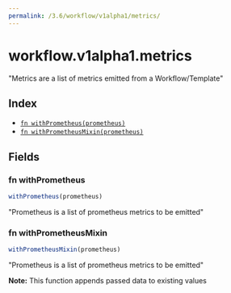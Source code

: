 ```yaml
---
permalink: /3.6/workflow/v1alpha1/metrics/
---
```


# workflow.v1alpha1.metrics

"Metrics are a list of metrics emitted from a Workflow/Template"

## Index

* [`fn withPrometheus(prometheus)`](#fn-withprometheus)
* [`fn withPrometheusMixin(prometheus)`](#fn-withprometheusmixin)

## Fields

### fn withPrometheus

```ts
withPrometheus(prometheus)
```

"Prometheus is a list of prometheus metrics to be emitted"

### fn withPrometheusMixin

```ts
withPrometheusMixin(prometheus)
```

"Prometheus is a list of prometheus metrics to be emitted"

**Note:** This function appends passed data to existing values